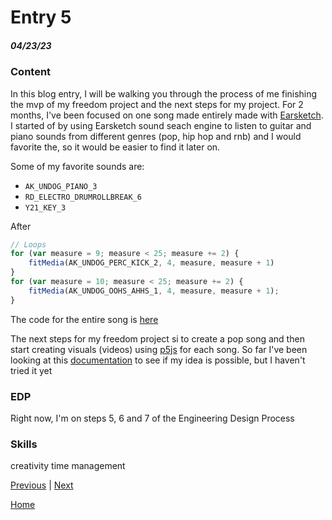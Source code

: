 # Entry 5
##### 04/23/23

### Content

In this blog entry, I will be walking you through the process of me finishing the mvp of my freedom project and the next steps for my project. For 2 months, I've been focused on one song made entirely made with [Earsketch](https://earsketch.gatech.edu/landing/#/learn). I started of by using Earsketch sound seach engine to listen to guitar and piano sounds from different genres (pop, hip hop and rnb) and I would favorite the, so it would be easier to find it later on.

Some of my favorite sounds are:

* `AK_UNDOG_PIANO_3`
* `RD_ELECTRO_DRUMROLLBREAK_6`
* `Y21_KEY_3`

After 

```js
// Loops
for (var measure = 9; measure < 25; measure += 2) {
    fitMedia(AK_UNDOG_PERC_KICK_2, 4, measure, measure + 1)
}
for (var measure = 10; measure < 25; measure += 2) {
    fitMedia(AK_UNDOG_OOHS_AHHS_1, 4, measure, measure + 1);
}
```

The code for the entire song is [here](https://github.com/anthonyc2394/freedom-project-mvp/blob/main/script.js)


The next steps for my freedom project si to create a pop song and then start creating visuals (videos) using [p5js](https://p5js.org/) for each song. So far I've been looking at this [documentation](https://p5js.org/examples/sound-load-and-play-sound.html) to see if my idea is possible, but I haven't tried it yet

### EDP

Right now, I'm on steps 5, 6 and 7 of the Engineering Design Process

### Skills

creativity
time management

[Previous](entry04.md) | [Next](entry06.md)

[Home](../README.md)